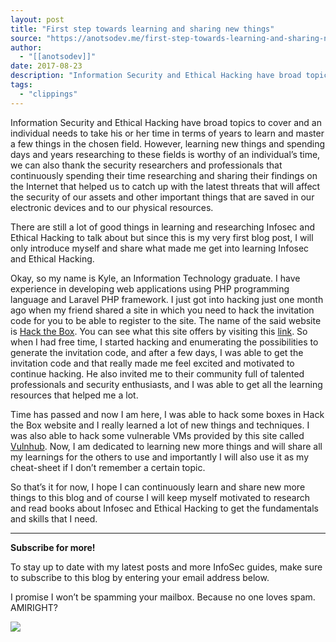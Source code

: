 ```yaml
---
layout: post
title: "First step towards learning and sharing new things"
source: "https://anotsodev.me/first-step-towards-learning-and-sharing-new-things/"
author:
  - "[[anotsodev]]"
date: 2017-08-23
description: "Information Security and Ethical Hacking have broad topics to cover and an individual needs to take his or her time in terms of years to learn and master a few things in the chosen field. However, …"
tags:
  - "clippings"
---
```

Information Security and Ethical Hacking have broad topics to cover and an individual needs to take his or her time in terms of years to learn and master a few things in the chosen field. However, learning new things and spending days and years researching to these fields is worthy of an individual’s time, we can also thank the security researchers and professionals that continuously spending their time researching and sharing their findings on the Internet that helped us to catch up with the latest threats that will affect the security of our assets and other important things that are saved in our electronic devices and to our physical resources.

There are still a lot of good things in learning and researching Infosec and Ethical Hacking to talk about but since this is my very first blog post, I will only introduce myself and share what made me get into learning Infosec and Ethical Hacking.

Okay, so my name is Kyle, an Information Technology graduate. I have experience in developing web applications using PHP programming language and Laravel PHP framework. I just got into hacking just one month ago when my friend shared a site in which you need to hack the invitation code for you to be able to register to the site. The name of the said website is [Hack the Box](https://www.hackthebox.eu/). You can see what this site offers by visiting this [link](https://www.hackthebox.eu/). So when I had free time, I started hacking and enumerating the possibilities to generate the invitation code, and after a few days, I was able to get the invitation code and that really made me feel excited and motivated to continue hacking. He also invited me to their community full of talented professionals and security enthusiasts, and I was able to get all the learning resources that helped me a lot.

Time has passed and now I am here, I was able to hack some boxes in Hack the Box website and I really learned a lot of new things and techniques. I was also able to hack some vulnerable VMs provided by this site called [Vulnhub](https://www.vulnhub.com/). Now, I am dedicated to learning new more things and will share all my learnings for the others to use and importantly I will also use it as my cheat-sheet if I don’t remember a certain topic.

So that’s it for now, I hope I can continuously learn and share new more things to this blog and of course I will keep myself motivated to research and read books about Infosec and Ethical Hacking to get the fundamentals and skills that I need.

---

**Subscribe for more!**

To stay up to date with my latest posts and more InfoSec guides, make sure to subscribe to this blog by entering your email address below.

I promise I won’t be spamming your mailbox. Because no one loves spam. AMIRIGHT?

![](https://i0.wp.com/anotsodev.me/wp-content/uploads/2020/04/more-spam.gif?resize=768%2C576&ssl=1)